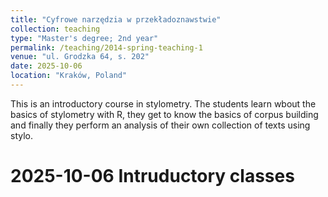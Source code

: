 ```yaml
---
title: "Cyfrowe narzędzia w przekładoznawstwie"
collection: teaching
type: "Master's degree; 2nd year"
permalink: /teaching/2014-spring-teaching-1
venue: "ul. Grodzka 64, s. 202"
date: 2025-10-06
location: "Kraków, Poland"
---
```


This is an introductory course in stylometry. The students learn wbout the basics of stylometry with R, they get to know the basics of corpus building and finally they perform an analysis of their own collection of texts using stylo.

2025-10-06 Intruductory classes
======
